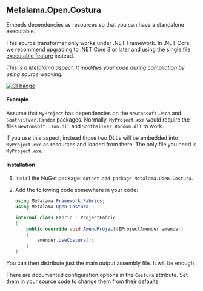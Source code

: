 ## Metalama.Open.Costura

Embeds dependencies as resources so that you can have a standalone executable.

This source transformer only works under .NET Framework. In .NET Core, we recommend upgrading to .NET Core 3 or later
and using [the single file executable feature](https://docs.microsoft.com/en-us/dotnet/core/deploying/single-file)
instead.

*This is a [Metalama](https://github.com/postsharp/Metalama) aspect. It modifies your code during compilation by using
source weaving.*

[![CI badge](https://github.com/postsharp/Metalama.Open.Costura/workflows/Full%20Pipeline/badge.svg)](https://github.com/postsharp/Metalama.Open.Costura/actions?query=workflow%3A%22Full+Pipeline%22)

#### Example

Assume that `MyProject` has dependencies on the `Newtonsoft.Json` and `Soothsilver.Random` packages.
Normally, `MyProject.exe` would require the files `Newtonsoft.Json.dll` and `Soothsilver.Random.dll` to work.

If you use this aspect, instead those two DLLs will be embedded into `MyProject.exe` as resources and loaded from there.
The only file you need is `MyProject.exe`.

#### Installation

1. Install the NuGet package: `dotnet add package Metalama.Open.Costura`.
2. Add the following code somewhere in your code:

    ```cs
    using Metalama.Framework.Fabrics;
    using Metalama.Open.Costura;
    
    internal class Fabric : ProjectFabric
    {
        public override void AmendProject(IProjectAmender amender)
        {
            amender.UseCostura();
        }
    }
    ```

You can then distribute just the main output assembly file. It will be enough.

There are documented configuration options in the `Costura` attribute. Set them in your source code to change
them from their defaults.